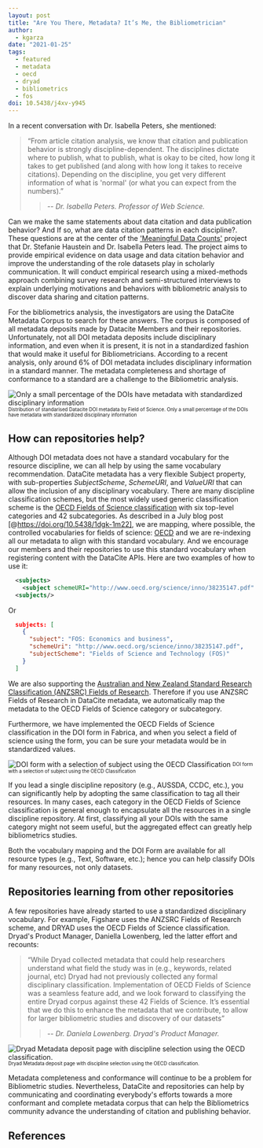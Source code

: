 ```yaml
---
layout: post
title: "Are You There, Metadata? It’s Me, the Bibliometrician"
author:
  - kgarza
date: "2021-01-25"
tags:
  - featured
  - metadata
  - oecd
  - dryad
  - bibliometrics
  - fos
doi: 10.5438/j4xv-y945
---
```


In a recent conversation with Dr. Isabella Peters, she mentioned:

> “From article citation analysis, we know that citation and publication behavior is strongly discipline-dependent. The disciplines dictate where to publish, what to publish, what is okay to be cited, how long it takes to get published (and along with how long it takes to receive citations). Depending on the discipline, you get very different information of what is 'normal' (or what you can expect from the numbers).”
>
> > _-- Dr. Isabella Peters. Professor of Web Science._

Can we make the same statements about data citation and data publication behavior? And If so, what are data citation patterns in each discipline?. These questions are at the center of the ['Meaningful Data Counts'](https://www.scholcommlab.ca/research/data-citation/) project that Dr. Stefanie Haustein and Dr. Isabella Peters lead. The project aims to provide empirical evidence on data usage and data citation behavior and improve the understanding of the role datasets play in scholarly communication. It will conduct empirical research using a mixed-methods approach combining survey research and semi-structured interviews to explain underlying motivations and behaviors with bibliometric analysis to discover data sharing and citation patterns.

For the bibliometrics analysis, the investigators are using the DataCite Metadata Corpus to search for these answers. The corpus is composed of all metadata deposits made by Datacite Members and their repositories. Unfortunately, not all DOI metadata deposits include disciplinary information, and even when it is present, it is not in a standardized fashion that would make it useful for Bibliometricians. According to a recent analysis, only around 6% of DOI metadata includes disciplinary information in a standard manner. The metadata completeness and shortage of conformance to a standard are a challenge to the Bibliometric analysis.  

![](/images/uploads/oecd-dist.png "Only a small percentage of the DOIs have metadata with standardized disciplinary information")
<sub><sup>Distribution of standarised Datacite DOI metadata by Field of Science. Only a small percentage of the DOIs have metadata with standardized disciplinary information</sup></sub>

## How can repositories help?

Although DOI metadata does not have a standard vocabulary for the resource discipline, we can all help by using the same vocabulary recommendation. DataCite metadata has a very flexible Subject property, with sub-properties _SubjectScheme_, _SchemeURI_, and _ValueURI_ that can allow the inclusion of any disciplinary vocabulary. There are many discipline classification schemes, but the most widely used generic classification scheme is the [OECD Fields of Science classification](https://www.oecd.org/science/inno/38235147.pdf) with six top-level categories and 42 subcategories. As described in a July blog post [@https://doi.org/10.5438/1dgk-1m22], we are mapping, where possible, the controlled vocabularies for fields of science: [OECD](https://www.oecd.org/science/inno/38235147.pdf) and we are re-indexing all our metadata to align with this standard vocabulary. And we encourage our members and their repositories to use this standard vocabulary when registering content with the DataCite APIs. Here are two examples of how to use it:

```xml
  <subjects>
    <subject schemeURI="http://www.oecd.org/science/inno/38235147.pdf" subjectScheme="Fields of Science and Technology (FOS)">FOS: Economics and business</subject>
  <subjects/>

```

Or

```json
  subjects: [
    {
      "subject": "FOS: Economics and business",
      "schemeUri": "http://www.oecd.org/science/inno/38235147.pdf",
      "subjectScheme": "Fields of Science and Technology (FOS)"
    }
  ]
```

We are also supporting the [Australian and New Zealand Standard Research Classification (ANZSRC) Fields of Research](https://www.abs.gov.au/Ausstats/abs@.nsf/Latestproducts/6BB427AB9696C225CA2574180004463E?opendocument). Therefore if you use ANZSRC Fields of Research in DataCite metadata, we automatically map the metadata to the OECD Fields of Science category or subcategory.

Furthermore, we have implemented the OECD Fields of Science classification in the DOI form in Fabrica, and when you select a field of science using the form, you can be sure your metadata would be in standardized values.

![](/images/uploads/bildschirmfoto-2020-07-09-um-07.51.23.png "DOI form with a selection of subject using the OECD Classification")
<sub><sup>DOI form with a selection of subject using the OECD Classification</sup></sub>


If you lead a single discipline repository (e.g., AUSSDA, CCDC, etc.), you can significantly help by adopting the same classification to tag all their resources. In many cases, each category in the OECD Fields of Science classification is general enough to encapsulate all the resources in a single discipline repository. At first, classifying all your DOIs with the same category might not seem useful, but the aggregated effect can greatly help bibliometrics studies.

Both the vocabulary mapping and the DOI Form are available for all resource types (e.g., Text, Software, etc.); hence you can help classify DOIs for many resources, not only datasets.

## Repositories learning from other repositories

A few repositories have already started to use a standardized disciplinary vocabulary. For example, Figshare uses the ANZSRC Fields of Research scheme, and DRYAD uses the OECD Fields of Science classification. Dryad's Product Manager, Daniella Lowenberg, led the latter effort and recounts:

> “While Dryad collected metadata that could help researchers understand what field the study was in (e.g., keywords, related journal, etc) Dryad had not previously collected any formal disciplinary classification. Implementation of OECD Fields of Science was a seamless feature add, and we look forward to classifying the entire Dryad corpus against these 42 Fields of Science. It’s essential that we do this to enhance the metadata that we contribute, to allow for larger bibliometric studies and discovery of our datasets”
>
> > _-- Dr. Daniela Lowenberg. Dryad's Product Manager._

![](/images/uploads/dryad-oecd.png "Dryad Metadata deposit page with discipline selection using the OECD classification.")
<sub><sup>Dryad Metadata deposit page with discipline selection using the OECD classification.</sup></sub>

Metadata completeness and conformance will continue to be a problem for Bibliometric studies. Nevertheless, DataCite and repositories can help by communicating and coordinating everybody's efforts towards a more conformant and complete metadata corpus that can help the Bibliometrics community advance the understanding of citation and publishing behavior.

## References
